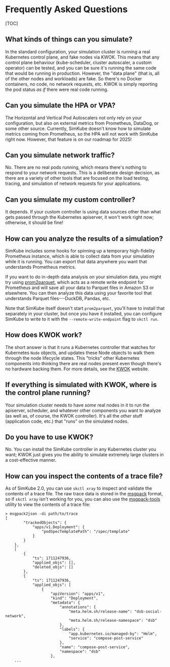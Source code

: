 <!--
template: docs.html
sidebar: false
title: FAQ
-->

# Frequently Asked Questions

[TOC]

## What kinds of things can you simulate?

In the standard configuration, your simulation cluster is running a real Kubernetes control plane, and fake nodes via
KWOK.  This means that any control plane behaviour (kube-scheduler, cluster autoscaler, a custom operator) can be
tested, and you can be sure it's running the same code that would be running in production.  However, the "data plane"
(that is, all of the other nodes and workloads) are fake.  So there's no Docker containers, no code, no network
requests, etc.  KWOK is simply reporting the pod status _as if_ there were real code running.

## Can you simulate the HPA or VPA?

The Horizontal and Vertical Pod Autoscalers not only rely on your configuration, but also on external metrics from
Prometheus, DataDog, or some other source.  Currently, SimKube doesn't know how to simulate metrics coming from
Prometheus, so the HPA will not work with SimKube right now.  However, that feature is on our roadmap for 2025!

## Can you simulate network traffic?

No.  There are no real pods running, which means there's nothing to respond to your network requests.  This is a
deliberate design decision, as there are a variety of other tools that are focused on the load testing, tracing, and
simulation of network requests for your applications.

## Can you simulate my custom controller?

It depends.  If your custom controller is using data sources other than what gets passed through the Kubernetes
apiserver, it won't work right now; otherwise, it should be fine!

## How can you analyze the results of a simulation?

SimKube includes some hooks for spinning up a temporary high-fidelity Prometheus instance, which is able to collect data
from your simulation while it is running.  You can export that data anywhere you want that understands Prometheus
metrics.

If you want to do in-depth data analysis on your simulation data, you might try using [prom2parquet](https://github.com/acrlabs/prom2parquet),
which acts as a remote write endpoint for Prometheus and will save all your data to Parquet files in Amazon S3 or
elsewhere.  You can then analyze this data using your favorite tool that understands Parquet files---DuckDB, Pandas,
etc.

Note that SimKube itself doesn't start `prom2parquet`, you'll have to install that separately in your cluster, but once
you have it installed, you can configure SimKube to write to it with the `--remote-write-endpoint` flag to `skctl run`.

## How does KWOK work?

The short answer is that it runs a Kubernetes controller that watches for Kubernetes `Node` objects, and updates these
Node objects to walk them through the node lifecycle states.  This "tricks" other Kubernetes components into thinking
there are real nodes present even though there's no hardware backing them.  For more details, see the
[KWOK](https://kwok.sigs.k8s.io) website.

## If everything is simulated with KWOK, where is the control plane running?

Your simulation cluster needs to have _some_ real nodes in it to run the apiserver, scheduler, and whatever other
components you want to analyze (as well as, of course, the KWOK controller).  It's all the _other_ stuff (application
code, etc.) that "runs" on the simulated nodes.

## Do you have to use KWOK?

No.  You can install the SimKube controller in any Kubernetes cluster you want; KWOK just gives you the ability to
simulate extremely large clusters in a cost-effective manner.

## How can you inspect the contents of a trace file?

As of SimKube 2.0, you can use `skctl xray` to inspect and validate the contents of a trace file.  The raw trace data is
stored in the [msgpack](https://msgpack.org) format, so if `skctl xray` isn't working for you, you can also use the
[msgpack-tools](https://github.com/ludocode/msgpack-tools) utility to view the contents of a trace file:

```
> msgpack2json -di path/to/trace
[
        "trackedObjects": {
            "apps/v1.Deployment": {
                "podSpecTemplatePath": "/spec/template"
            }
        }
    },
    [
        {
            "ts": 1711247936,
            "applied_objs": [],
            "deleted_objs": []
        },
        {
            "ts": 1711247936,
            "applied_objs": [
                {
                    "apiVersion": "apps/v1",
                    "kind": "Deployment",
                    "metadata": {
                        "annotations": {
                            "meta.helm.sh/release-name": "dsb-social-network",
                            "meta.helm.sh/release-namespace": "dsb"
                        },
                        "labels": {
                            "app.kubernetes.io/managed-by": "Helm",
                            "service": "compose-post-service"
                        },
                        "name": "compose-post-service",
                        "namespace": "dsb"
                    },
    ...
```
